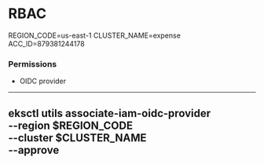 # RBAC

REGION_CODE=us-east-1
CLUSTER_NAME=expense
ACC_ID=879381244178

### Permissions

* OIDC provider

---
eksctl utils associate-iam-oidc-provider \
    --region $REGION_CODE \
    --cluster $CLUSTER_NAME \
    --approve
---